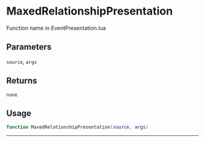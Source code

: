 # MaxedRelationshipPresentation
Function name in EventPresentation.lua
## Parameters
`source`, `args`
## Returns
`none`
## Usage
```lua
function MaxedRelationshipPresentation(source, args)
```
---
